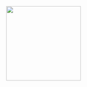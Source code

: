 <div align="center">
  <img src="https://web.archive.org/web/20091022154017/http://www.geocities.com/r_d_orioli/jukebox010.gif" width="200" />
</div>
